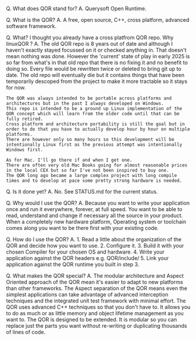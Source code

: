 Q.	What does QOR stand for?
A.	Querysoft Open Runtime.

Q.	What is the QOR?
A.	A free, open source, C++, cross platform, advanced software framework.

Q.	What? I thought you already have a cross platfrom QOR repo. Why linuxQOR ?
A.	The old QOR repo is 8 years out of date and although I haven't exactly stayed focussed on it or checked anything in. That doesn't mean nothing was done.
	However the 'current' state of play in early 2025 is so far from what's in that old repo that there is no fixing it and no benefit to doing so. 
	Every file would be rewritten twice or deleted to bring git up to date. 
	The old repo will eventually die but it contains things that have been temporarily descoped from the project to make it more tractable so it stays for now.

	The QOR was always intended to be portable across platforms and architectures but in the past I always developed on Windows.
	This repo is intended to be a ground up Linux implementation of the QOR concept which will learn from the older code until that can be fully retired.
	Cross platform and architecture portability is still the goal but in order to do that you have to actually develop hour by hour on multiple platforms.
	There are however only so many hours so this development will be intentionally Linux first as the previous attempt was intentionally Windows first.

	As for Mac. I'll go there if and when I get one. 
	There are often very old Mac Books going for almost reasonable prices in the local CEX but so far I've not been inspired to buy one.
	The QOR long ago became a large complex project with long compile times and to develop at pace some pretty strong hardware is needed.

Q.	Is it done yet?
A.	No. See STATUS.md for the current status.

Q.	Why would I use the QOR?
A.	Because you want to write your application once and run it everywhere, forever, at full speed.
	You want to be able to read, understand and change if necessary all the source in your product.
	When a completely new hardware platform, Operating system or toolchain comes along you want to be there first with your existing code.

Q.	How do I use the QOR?
A.	1.	Read a little about the organization of the QOR and decide how you want to use.
	2.	Configure it.
	3.	Build it with your chosen Compiler for your chosen OS and hardware.
	4.	Write your application against the QOR headers e.g. QOR/include/
	5.	Link your application against the QOR runtime you built in step 3.

Q.	What makes the QOR special?
A.	The modular architecture and Aspect Oriented approach of the QOR mean it's easier to adapt to new platforms than other frameworks.
	The Aspect separation of the QOR means even the simplest applications can take advantage of advanced interception techniques and the integrated unit test framework with minimal effort.
	The QOR uses advanced C++ techniques so that you don't have to. It allows you to do as much or as little memory and object lifetime management as you want to.
	The QOR is designed to be extended. It is modular so you can replace just the parts you want without re-writing or duplicating thousands of lines of code.
